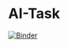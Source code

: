 # AI-Task
[![Binder](https://mybinder.org/badge_logo.svg)](https://mybinder.org/v2/gh/nomanmujahid1144/AI-Task/main?labpath=dfs.ipynb)
